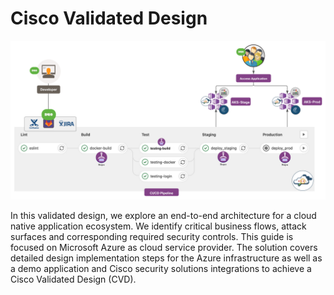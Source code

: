 # Cisco Validated Design  
![alt text](https://github.com/cisco-security/Cisco-Validated-Designs/blob/master/safe-cloud-caas-azure/images/SecureCICD.svg)  

In this validated design, we explore an end-to-end architecture for a cloud native application ecosystem. We identify critical business flows, attack surfaces and corresponding required security controls. This guide is focused on Microsoft Azure as cloud service provider. The solution covers detailed design implementation steps for the Azure infrastructure as well as a demo application and Cisco security solutions integrations to achieve a Cisco Validated Design (CVD).
